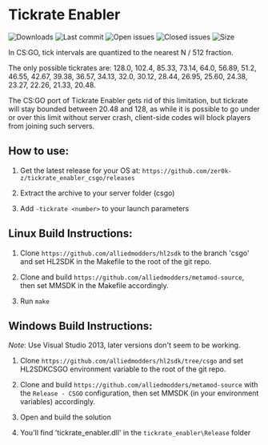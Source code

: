# Tickrate Enabler

![Downloads](https://img.shields.io/github/downloads/zer0k-z/tickrate_enabler_csgo/total?style=flat-square) ![Last commit](https://img.shields.io/github/last-commit/zer0k-z/tickrate_enabler_csgo?style=flat-square) ![Open issues](https://img.shields.io/github/issues/zer0k-z/tickrate_enabler_csgo?style=flat-square) ![Closed issues](https://img.shields.io/github/issues-closed/zer0k-z/tickrate_enabler_csgo?style=flat-square) ![Size](https://img.shields.io/github/repo-size/zer0k-z/tickrate_enabler_csgo?style=flat-square)

In CS:GO, tick intervals are quantized to the nearest N / 512 fraction. 

The only possible tickrates are: 128.0, 102.4, 85.33, 73.14, 64.0, 56.89, 51.2, 46.55, 42.67, 39.38, 36.57, 34.13, 32.0, 30.12, 28.44, 26.95, 25.60, 24.38, 23.27, 22.26, 21.33, 20.48.

The CS:GO port of Tickrate Enabler gets rid of this limitation, but tickrate will stay bounded between 20.48 and 128, as while it is possible to go under or over this limit without server crash, client-side codes will block players from joining such servers.

## How to use:
1. Get the latest release for your OS at: `https://github.com/zer0k-z/tickrate_enabler_csgo/releases`

2. Extract the archive to your server folder (csgo)

3. Add `-tickrate <number>` to your launch parameters

## Linux Build Instructions:

1. Clone `https://github.com/alliedmodders/hl2sdk` to the branch 'csgo' and set HL2SDK in the Makefile to the root of the git repo.

2. Clone and build `https://github.com/alliedmodders/metamod-source`, then set MMSDK in the Makefile accordingly.

3. Run `make`

## Windows Build Instructions:

*Note*: Use Visual Studio 2013, later versions don't seem to be working.

1. Clone `https://github.com/alliedmodders/hl2sdk/tree/csgo` and set HL2SDKCSGO environment variable to the root of the git repo.

2. Clone and build `https://github.com/alliedmodders/metamod-source` with the `Release - CSGO` configuration, then set MMSDK (in your environment variables) accordingly.

3. Open and build the solution

4. You'll find 'tickrate_enabler.dll' in the `tickrate_enabler\Release` folder
